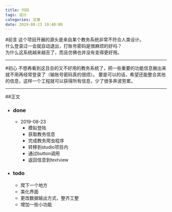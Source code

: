 ```yaml
---
title: 代码
tags: 设计
categories: 文章
date: 2019-08-23 19:40:00
---
```


#前言
这个项目开展的源头是来自某个教务系统非常不符合人类设计。  
什么登录过一会就自动退出，打账号密码是很麻烦的好吗？  
为什么这系统越来越丑了，而且仿佛也并没有变得更好用。

---

#初心
不想再看到这丑丑的又不好用的教务系统了，把一些重要的功能信息搬出来就不用再经常登录了（输账号密码真的很烦）。
要是可以的话，希望还能整合其他的信息，这样一个工程就可以获得所有信息，少了很多奔波劳累。

---

##正文

- ### done
   - 2019-08-23
      - 模拟登陆
      - 获取教务信息
      - 完成教务爬虫程序
      - 转移到studio项目内
      - 通过button调用
      - 返回信息到textview


- ### todo
    - 爬下一个地方
    - 美化界面
    - 更改数据输出方式，整齐工整
    - 增加一些小功能

